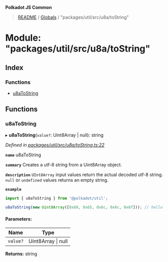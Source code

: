 **Polkadot JS Common**

> [README](../README.md) / [Globals](../globals.md) / "packages/util/src/u8a/toString"

# Module: "packages/util/src/u8a/toString"

## Index

### Functions

* [u8aToString](_packages_util_src_u8a_tostring_.md#u8atostring)

## Functions

### u8aToString

▸ **u8aToString**(`value?`: Uint8Array \| null): string

*Defined in [packages/util/src/u8a/toString.ts:22](https://github.com/polkadot-js/common/blob/aff78c2e/packages/util/src/u8a/toString.ts#L22)*

**`name`** u8aToString

**`summary`** Creates a utf-8 string from a Uint8Array object.

**`description`** 
`UInt8Array` input values return the actual decoded utf-8 string. `null` or `undefined` values returns an empty string.

**`example`** 
<BR>

```javascript
import { u8aToString } from '@polkadot/util';

u8aToString(new Uint8Array([0x68, 0x65, 0x6c, 0x6c, 0x6f])); // hello
```

#### Parameters:

Name | Type |
------ | ------ |
`value?` | Uint8Array \| null |

**Returns:** string
